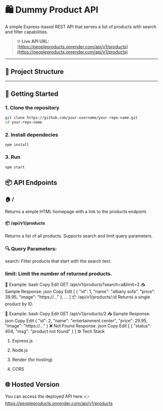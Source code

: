 # 🛍️ Dummy Product API

A simple Express-based REST API that serves a list of products with search and filter capabilities.

> 🌐 **Live API URL:**  
> [https://peopleproducts.onrender.com/api/v1/products](https://peopleproducts.onrender.com/api/v1/products)

---

## 📁 Project Structure


---

## 🚀 Getting Started

### 1. Clone the repository

```bash
git clone https://github.com/your-username/your-repo-name.git
cd your-repo-name

```
### 2. Install dependecies
```
npm install
```
### 3. Run
```
npm start
```

## 📦 API Endpoints
### 🏠 /
Returns a simple HTML homepage with a link to the products endpoint.

#### 📦 /api/v1/products
Returns a list of all products. Supports search and limit query parameters.

### 🔍 Query Parameters:
search: Filter products that start with the search text.

### limit: Limit the number of returned products.

🧪 Example:
bash
Copy
Edit
GET /api/v1/products?search=a&limit=2
📥 Sample Response:
json
Copy
Edit
[
  {
    "id": 1,
    "name": "albany sofa",
    "price": 39.95,
    "image": "https://..."
  },
  ...
]
📦 /api/v1/products/:id
Returns a single product by ID.

🧪 Example:
bash
Copy
Edit
GET /api/v1/products/2
📥 Sample Response:
json
Copy
Edit
{
  "id": 2,
  "name": "entertainment center",
  "price": 29.95,
  "image": "https://..."
}
❌ Not Found Response:
json
Copy
Edit
[
  {
    "status": 404,
    "msg": "product not found"
  }
]
⚙️ Tech Stack
1. Express.js

2. Node.js

3. Render (for hosting)

4. CORS

## 🌐 Hosted Version
You can access the deployed API here:
👉 https://peopleproducts.onrender.com/api/v1/products